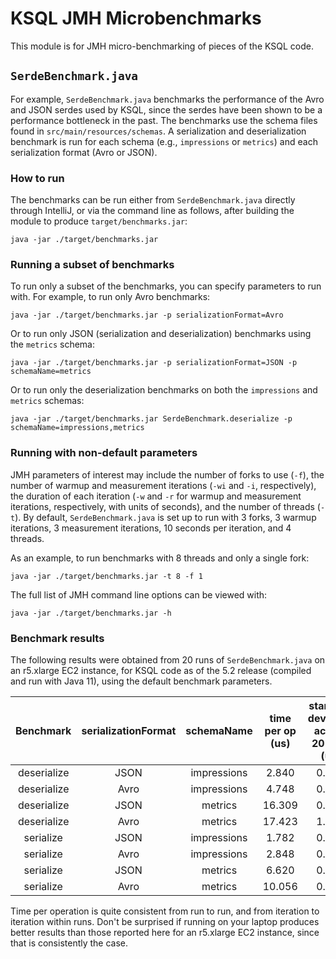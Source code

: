 # KSQL JMH Microbenchmarks

This module is for JMH micro-benchmarking of pieces of the KSQL code.

## `SerdeBenchmark.java`

For example, `SerdeBenchmark.java`
benchmarks the performance of the Avro and JSON serdes used by KSQL, since the serdes have been
shown to be a performance bottleneck in the past. The benchmarks use the schema files found in
`src/main/resources/schemas`. A serialization and deserialization benchmark is run for each schema
(e.g., `impressions` or `metrics`) and each serialization format (Avro or JSON).  

### How to run

The benchmarks can be run either from `SerdeBenchmark.java` directly through IntelliJ, or via the
command line as follows, after building the module to produce `target/benchmarks.jar`:

```
java -jar ./target/benchmarks.jar
```

### Running a subset of benchmarks

To run only a subset of the benchmarks, you can specify parameters to run with. For example,
to run only Avro benchmarks:
```
java -jar ./target/benchmarks.jar -p serializationFormat=Avro
```

Or to run only JSON (serialization and deserialization) benchmarks using the `metrics` schema:
```
java -jar ./target/benchmarks.jar -p serializationFormat=JSON -p schemaName=metrics
```

Or to run only the deserialization benchmarks on both the `impressions` and `metrics` schemas:
```
java -jar ./target/benchmarks.jar SerdeBenchmark.deserialize -p schemaName=impressions,metrics
```

### Running with non-default parameters

JMH parameters of interest may include the number of forks to use (`-f`), the number of warmup and
measurement iterations (`-wi` and `-i`, respectively), the duration of each iteration
(`-w` and `-r` for warmup and measurement iterations, respectively, with units of seconds),
and the number of threads (`-t`).
By default, `SerdeBenchmark.java` is set up to run with 3 forks, 3 warmup iterations, 3 measurement
iterations, 10 seconds per iteration, and 4 threads.

As an example, to run benchmarks with 8 threads and only a single fork:
```
java -jar ./target/benchmarks.jar -t 8 -f 1
```

The full list of JMH command line options can be viewed with:
```
java -jar ./target/benchmarks.jar -h
```

### Benchmark results

The following results were obtained from 20 runs of `SerdeBenchmark.java` on an
r5.xlarge EC2 instance, for KSQL code as of the 5.2 release (compiled and run with Java 11),
using the default benchmark parameters.

|  Benchmark  | serializationFormat | schemaName  | time per op (us) | standard deviation across 20 runs (us) |
|:-----------:|:-------------------:|:-----------:|:----------------:|:--------------------------------------:|
| deserialize |        JSON         | impressions |     2.840        |   0.070                                |
| deserialize |        Avro         | impressions |     4.748        |   0.062                                |
| deserialize |        JSON         |   metrics   |     16.309       |   0.162                                |
| deserialize |        Avro         |   metrics   |     17.423       |   1.045                                |
|  serialize  |        JSON         | impressions |     1.782        |   0.071                                |
|  serialize  |        Avro         | impressions |     2.848        |   0.172                                |
|  serialize  |        JSON         |   metrics   |     6.620        |   0.149                                |
|  serialize  |        Avro         |   metrics   |     10.056       |   0.099                                |

Time per operation is quite consistent from run to run, and from iteration to iteration within runs.
Don't be surprised if running on your laptop produces better results than those reported here for
an r5.xlarge EC2 instance, since that is consistently the case.